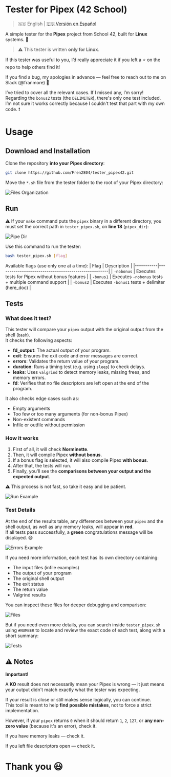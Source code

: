 # Tester for Pipex (42 School)

> 🇬🇧 English | [🇪🇸 Versión en Español](README.es.md)

A simple tester for the **Pipex** project from School 42, built for **Linux** systems. 🐧

> ⚠️ This tester is written **only for Linux**.

If this tester was useful to you, I’d really appreciate it if you left a ⭐ on the repo to help others find it!

If you find a bug, my apologies in advance — feel free to reach out to me on Slack (@franmore) 📧

I’ve tried to cover all the relevant cases. If I missed any, I’m sorry!  
Regarding the `bonus2` tests (the `DELIMITER`), there's only one test included. I’m not sure it works correctly because I couldn't test that part with my own code. ❗

# Usage

## Download and Installation

Clone the repository **into your Pipex directory**:

```bash
git clone https://github.com/Fren2804/tester_pipex42.git

```
Move the `*.sh` file from the tester folder to the root of your Pipex directory:

![Files Organization](images/Files_Org.png)

## Run
⚠️ If your `make` command puts the `pipex` binary in a different directory, you must set the correct path in `tester_pipex.sh`, on **line 18** (`pipex_dir`):

![Pipe Dir](images/Pipex_Dir.png)

Use this command to run the tester:

```bash
bash tester_pipex.sh [flag]

```
Available flags (use only one at a time):
| Flag      | Description                                         |
|-----------|-----------------------------------------------------|
| `-nobonus` | Executes tests for Pipex without bonus features     |
| `-bonus1`  | Executes `-nobonus` tests + multiple command support |
| `-bonus2`  | Executes `-bonus1` tests + delimiter (here_doc)     |

## Tests

### What does it test?

This tester will compare your `pipex` output with the original output from the shell (`bash`).  
It checks the following aspects:

- **fd_output**: The actual output of your program.
- **exit**: Ensures the exit code and error messages are correct.
- **errors**: Validates the return value of your program.
- **duration**: Runs a timing test (e.g. using `sleep`) to check delays.
- **leaks**: Uses `valgrind` to detect memory leaks, missing frees, and memory errors.
- **fd**: Verifies that no file descriptors are left open at the end of the program.

It also checks edge cases such as:

- Empty arguments
- Too few or too many arguments (for non-bonus Pipex)
- Non-existent commands
- Infile or outfile without permission

### How it works

1. First of all, it will check **Norminette**.
2. Then, it will compile Pipex **without bonus**.
3. If a bonus flag is selected, it will also compile Pipex **with bonus**.
4. After that, the tests will run.
5. Finally, you'll see the **comparisons between your output and the expected output**.

⚠️ This process is not fast, so take it easy and be patient.

![Run Example](images/Run_1.jpg)

### Test Details

At the end of the results table, any differences between your `pipex` and the shell output, as well as any memory leaks, will appear in **red**.  
If all tests pass successfully, a **green** congratulations message will be displayed. 😄

![Errors Example](images/Errors.jpg)

If you need more information, each test has its own directory containing:

- The input files (infile examples)
- The output of your program
- The original shell output
- The exit status
- The return value
- Valgrind results

You can inspect these files for deeper debugging and comparison:

![Files](images/Files.png)

But if you need even more details, you can search inside `tester_pipex.sh` using `#NUMBER` to locate and review the exact code of each test, along with a short summary:

![Tests](images/Tests.png)

## ⚠️ Notes

**Important!**

A **KO** result does not necessarily mean your Pipex is wrong — it just means your output didn't match exactly what the tester was expecting.

If your result is close or still makes sense logically, you can continue.  
This tool is meant to help **find possible mistakes**, not to force a strict implementation.

However, if your `pipex` returns `0` when it should return `1`, `2`, `127`, or **any non-zero value** (because it's an error), check it.

If you have memory leaks — check it.

If you left file descriptors open — check it.

# Thank you 😃










 
 
